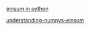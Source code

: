 
[einsum in python](https://obilaniu6266h16.wordpress.com/2016/02/04/einstein-summation-in-numpy/)


[understanding-numpys-einsum](https://stackoverflow.com/questions/26089893/understanding-numpys-einsum)


